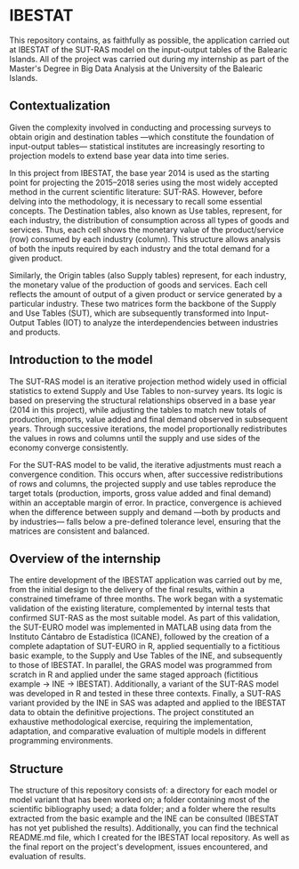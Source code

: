 # IBESTAT
This repository contains, as faithfully as possible, the application carried out at IBESTAT of the SUT-RAS model on the input-output tables of the Balearic Islands. All of the project was carried out during my internship as part of the Master's Degree in Big Data Analysis at the University of the Balearic Islands.

## Contextualization
Given the complexity involved in conducting and processing surveys to obtain origin and destination tables —which constitute the foundation of input-output tables— statistical institutes are increasingly resorting to projection models to extend base year data into time series.

In this project from IBESTAT, the base year 2014 is used as the starting point for projecting the 2015–2018 series using the most widely accepted method in the current scientific literature: SUT-RAS. However, before delving into the methodology, it is necessary to recall some essential concepts. The Destination tables, also known as Use tables, represent, for each industry, the distribution of consumption across all types of goods and services. Thus, each cell shows the monetary value of the product/service (row) consumed by each industry (column). This structure allows analysis of both the inputs required by each industry and the total demand for a given product.

Similarly, the Origin tables (also Supply tables) represent, for each industry, the monetary value of the production of goods and services. Each cell reflects the amount of output of a given product or service generated by a particular industry. These two matrices form the backbone of the Supply and Use Tables (SUT), which are subsequently transformed into Input-Output Tables (IOT) to analyze the interdependencies between industries and products.

## Introduction to the model
The SUT-RAS model is an iterative projection method widely used in official statistics to extend Supply and Use Tables to non-survey years. Its logic is based on preserving the structural relationships observed in a base year (2014 in this project), while adjusting the tables to match new totals of production, imports, value added and final demand observed in subsequent years. Through successive iterations, the model proportionally redistributes the values in rows and columns until the supply and use sides of the economy converge consistently.

For the SUT-RAS model to be valid, the iterative adjustments must reach a convergence condition. This occurs when, after successive redistributions of rows and columns, the projected supply and use tables reproduce the target totals (production, imports, gross value added and final demand) within an acceptable margin of error. In practice, convergence is achieved when the difference between supply and demand —both by products and by industries— falls below a pre-defined tolerance level, ensuring that the matrices are consistent and balanced.

## Overview of the internship
The entire development of the IBESTAT application was carried out by me, from the initial design to the delivery of the final results, within a constrained timeframe of three months. The work began with a systematic validation of the existing literature, complemented by internal tests that confirmed SUT-RAS as the most suitable model. As part of this validation, the SUT-EURO model was implemented in MATLAB using data from the Instituto Cántabro de Estadística (ICANE), followed by the creation of a complete adaptation of SUT-EURO in R, applied sequentially to a fictitious basic example, to the Supply and Use Tables of the INE, and subsequently to those of IBESTAT. In parallel, the GRAS model was programmed from scratch in R and applied under the same staged approach (fictitious example → INE → IBESTAT). Additionally, a variant of the SUT-RAS model was developed in R and tested in these three contexts. Finally, a SUT-RAS variant provided by the INE in SAS was adapted and applied to the IBESTAT data to obtain the definitive projections. The project constituted an exhaustive methodological exercise, requiring the implementation, adaptation, and comparative evaluation of multiple models in different programming environments.

## Structure
The structure of this repository consists of: a directory for each model or model variant that has been worked on; a folder containing most of the scientific bibliography used; a data folder; and a folder where the results extracted from the basic example and the INE can be consulted (IBESTAT has not yet published the results). Additionally, you can find the technical README.md file, which I created for the IBESTAT local repository. As well as the final report on the project's development, issues encountered, and evaluation of results.
